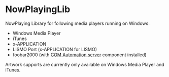 NowPlayingLib
=============

NowPlaying Library for following media players running on Windows:
- Windows Media Player
- iTunes
- x-APPLICATION
- LISMO Port (x-APPLICATION for LISMO)
- foobar2000 (with [COM Automation server](http://foosion.foobar2000.org/0.9/#comserver) component installed)

Artwork supports are currently only available on Windows Media Player and iTunes.
